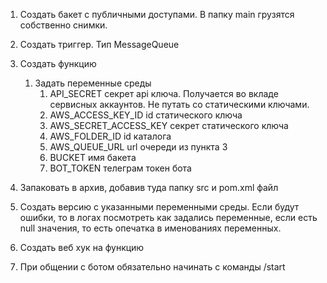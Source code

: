 1. Создать бакет с публичными доступами.
В папку main грузятся собственно снимки.
2. Создать триггер. Тип MessageQueue
3. Создать функцию
   1. Задать переменные среды
      1. API_SECRET секрет api ключа. Получается во вкладе сервисных аккаунтов. Не путать со статическими ключами.
      2. AWS_ACCESS_KEY_ID id статического ключа
      3. AWS_SECRET_ACCESS_KEY секрет статического ключа
      4. AWS_FOLDER_ID id каталога
      5. AWS_QUEUE_URL url очереди из пункта 3
      6. BUCKET имя бакета
      7. BOT_TOKEN телеграм токен бота
   
4. Запаковать в архив, добавив туда папку src и pom.xml файл
5. Создать версию с указанными переменными среды. Если будут ошибки, то в логах посмотреть как задались переменные, если есть null значения, то есть опечатка в именованиях переменных.
6. Создать веб хук на функцию
7. При общении с ботом обязательно начинать с команды /start
